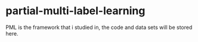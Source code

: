 # partial-multi-label-learning
PML is the framework that i studied in, the code and data sets will be stored here.
